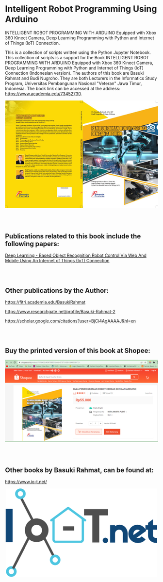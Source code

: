 # Intelligent Robot Programming Using Arduino
INTELLIGENT ROBOT PROGRAMMING WITH ARDUINO Equipped with Xbox 360 Kinect Camera, Deep Learning Programming with Python and Internet of Things (IoT) Connection.

This is a collection of scripts written using the Python Jupyter Notebook. This collection of scripts is a support for the Book INTELLIGENT ROBOT PROGRAMMING WITH ARDUINO Equipped with Xbox 360 Kinect Camera, Deep Learning Programming with Python and Internet of Things (IoT) Connection (Indonesian version). The authors of this book are Basuki Rahmat and Budi Nugroho. They are both Lecturers in the Informatics Study Program, Universitas Pembangunan Nasional "Veteran" Jawa Timur, Indonesia. The book link can be accessed at the address: https://www.academia.edu/73452730.

<p align="center">
  <img src="https://github.com/bsrahmat/robot-bnu/blob/main/buku2.jpg" alt="" class="img-responsive" width="700">
</p>

<br>
</br>

## Publications related to this book include the following papers:

<a href="https://www.academia.edu/98358705" target="_blank">Deep Learning - Based Object Recognition Robot Control Via Web And Mobile Using An Internet of Things (IoT)
Connection</a>

<br>
</br>

## Other publications by the Author:

https://fitri.academia.edu/BasukiRahmat

https://www.researchgate.net/profile/Basuki-Rahmat-2

https://scholar.google.com/citations?user=BjCi4AgAAAAJ&hl=en

<br>
</br>

## Buy the printed version of this book at Shopee:

<p align="center">
<a href="https://shopee.co.id/product/78709625/4836708851?smtt=0.78711099-1649659917.9" target="_blank"><img src="https://github.com/bsrahmat/robot-bnu/blob/main/beli_buku_robot.jpg" alt="" class="img-responsive" width="700">
</a>
</p>

<br>
</br>

## Other books by Basuki Rahmat, can be found at:

https://www.io-t.net/

<p align="center">
<a href="https://www.io-t.net/" target="_blank"><img src="https://github.com/bsrahmat/robot-bnu/blob/main/iot.png" alt="" class="img-responsive" width="500">
</a>
</p>
